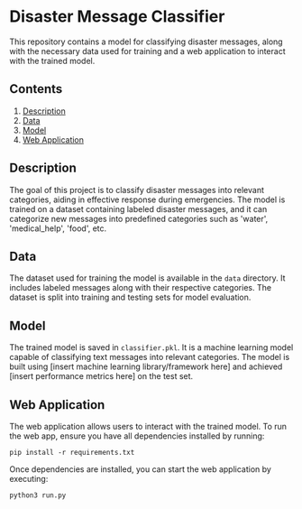 # Disaster Message Classifier

This repository contains a model for classifying disaster messages, along with the necessary data used for training and a web application to interact with the trained model.

## Contents

1. [Description](#description)
2. [Data](#data)
3. [Model](#model)
4. [Web Application](#web-application)

## Description

The goal of this project is to classify disaster messages into relevant categories, aiding in effective response during emergencies. The model is trained on a dataset containing labeled disaster messages, and it can categorize new messages into predefined categories such as 'water', 'medical_help', 'food', etc.

## Data

The dataset used for training the model is available in the `data` directory. It includes labeled messages along with their respective categories. The dataset is split into training and testing sets for model evaluation.

## Model

The trained model is saved in `classifier.pkl`. It is a machine learning model capable of classifying text messages into relevant categories. The model is built using [insert machine learning library/framework here] and achieved [insert performance metrics here] on the test set.

## Web Application

The web application allows users to interact with the trained model. To run the web app, ensure you have all dependencies installed by running:

`pip install -r requirements.txt`


Once dependencies are installed, you can start the web application by executing:

`python3 run.py`
